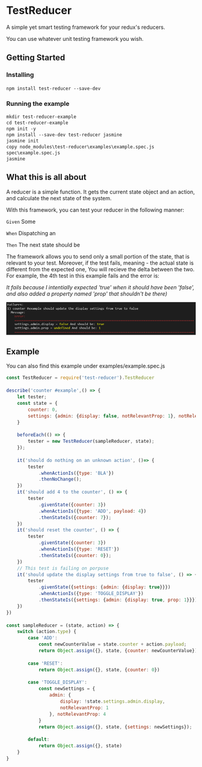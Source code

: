 # TestReducer
A simple yet smart testing framework for your redux's reducers.

You can use whatever unit testing framework you wish.

## Getting Started
### Installing
`npm install test-reducer --save-dev`

### Running the example
```
mkdir test-reducer-example
cd test-reducer-example
npm init -y
npm install --save-dev test-reducer jasmine
jasmine init
copy node_modules\test-reducer\examples\example.spec.js spec\example.spec.js
jasmine
```

## What this is all about
A reducer is a simple function.
It gets the current state object and an action, and calculate the next state of the system.

With this framework, you can test your reducer in the following manner:

`Given` Some <state>

`When`  Dispatching an <action>

`Then`  The next state should be <expected state>

The framework allows you to send only a small portion of the state, that is relevant to your test.
Moreover, if the test fails, meaning - the actual state is different from the expected one,
You will recieve the delta between the two.
For example, the 4th test in this example fails and the error is:

*It fails because I intentially expected 'true' when it should have been 'false', and also added a property named 'prop' that shouldn't be there)*

![error](assets/error.png)

## Example
You can also find this example under examples/example.spec.js

```javascript
const TestReducer = require('test-reducer').TestReducer

describe('counter #example',() => {
    let tester;
    const state = {
        counter: 0,
        settings: {admin: {display: false, notRelevantProp: 1}, notRelevantProp: 4}
    }

    beforeEach(() => {
        tester = new TestReducer(sampleReducer, state);
    });

    it('should do nothing on an unknown action', ()=> {
        tester
            .whenActionIs({type: 'BLA'})
            .thenNoChange();
    })
    it('should add 4 to the counter', () => {
        tester
            .givenState({counter: 3})
            .whenActionIs({type: 'ADD', payload: 4})
            .thenStateIs({counter: 7});
    })
    it('should reset the counter', () => {
        tester
            .givenState({counter: 3})
            .whenActionIs({type: 'RESET'})
            .thenStateIs({counter: 0});
    })
    // This test is failing on porpuse
    it('should update the display settings from true to false', () => {
        tester
            .givenState({settings: {admin: {display: true}}})
            .whenActionIs({type: 'TOGGLE_DISPLAY'})
            .thenStateIs({settings: {admin: {display: true, prop: 1}}});
    })
})

const sampleReducer = (state, action) => {
    switch (action.type) {
        case 'ADD':
            const newCounterValue = state.counter + action.payload;
            return Object.assign({}, state, {counter: newCounterValue})
            
        case 'RESET':
            return Object.assign({}, state, {counter: 0})

        case 'TOGGLE_DISPLAY':
            const newSettings = {
                admin: {
                    display: !state.settings.admin.display, 
                    notRelevantProp: 1
                }, notRelevantProp: 4
            }
            return Object.assign({}, state, {settings: newSettings});

        default:
            return Object.assign({}, state)
    }
}
```